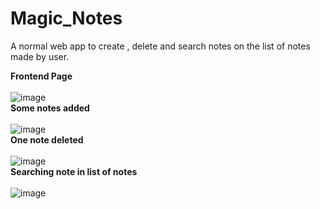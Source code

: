 # Magic_Notes
A normal web app to create , delete and search  notes on the list of notes made by user.

__Frontend Page__
<br><br>
![image](https://user-images.githubusercontent.com/59146229/101891558-372b1380-3bc8-11eb-93ac-e50b7c7e9486.png)
<br>
__Some notes added__
<br><br>
![image](https://user-images.githubusercontent.com/59146229/101891728-7194b080-3bc8-11eb-8c67-0889a9bb6710.png)
<br>
__One note deleted__
<br><br>
![image](https://user-images.githubusercontent.com/59146229/101891834-938e3300-3bc8-11eb-8e50-205ebb5db7f6.png)
<br>
__Searching note in list of notes__
<br><br>
![image](https://user-images.githubusercontent.com/59146229/101893289-8e31e800-3bca-11eb-9630-a5c03c878ad1.png)
<br>

